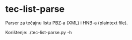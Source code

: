 tec-list-parse
==============

Parser za tečajnu listu PBZ-a (XML) i HNB-a (plaintext file).

Korištenje:
    ./tec-list-parse.py -h
